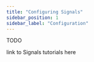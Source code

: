 ```yaml
---
title: "Configuring Signals"
sidebar_position: 1
sidebar_label: "Configuration"
---
```


TODO

link to Signals tutorials here
